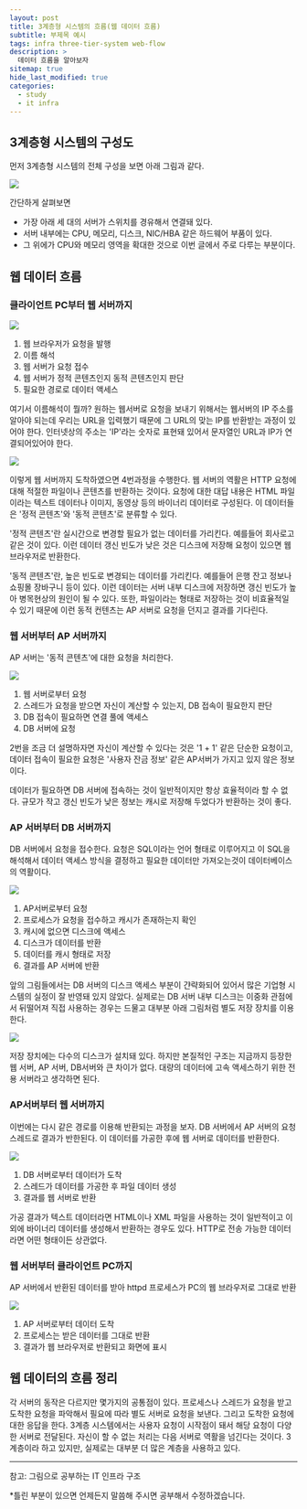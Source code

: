 ```yaml
---
layout: post
title: 3계층형 시스템의 흐름(웹 데이터 흐름)
subtitle: 부제목 예시
tags: infra three-tier-system web-flow
description: >
  데이터 흐름을 알아보자
sitemap: true
hide_last_modified: true
categories:
  - study
  - it infra
---
```


## 3계층형 시스템의 구성도
먼저 3계층형 시스템의 전체 구성을 보면 아래 그림과 같다.

![](/assets//img/blog/study/it-infra/tts_1.jpg)

간단하게 살펴보면
- 가장 아래 세 대의 서버가 스위치를 경유해서 연결돼 있다.
- 서버 내부에는 CPU, 메모리, 디스크, NIC/HBA 같은 하드웨어 부품이 있다.
- 그 위에가 CPU와 메모리 영역을 확대한 것으로 이번 글에서 주로 다루는 부분이다.

## 웹 데이터 흐름

### 클라이언트 PC부터 웹 서버까지

![](/assets//img/blog/study/it-infra/tts_2.jpg)

1. 웹 브라우저가 요청을 발행
2. 이름 해석
3. 웹 서버가 요청 접수
4. 웹 서버가 정적 콘텐츠인지 동적 콘텐츠인지 판단
5. 필요한 경로로 데이터 액세스

여기서 이름해석이 뭘까? 원하는 웹서버로 요청을 보내기 위해서는 웹서버의 IP 주소를 알아야 되는데 우리는 URL을 입력했기 때문에 그 URL의 맞는 IP를 반환받는 과정이 있어야 한다. 인터넷상의 주소는 'IP'라는 숫자로 표현돼 있어서 문자열인 URL과 IP가 연결되어있어야 한다.

![](/assets//img/blog/study/it-infra/tts_3.jpg)

이렇게 웹 서버까지 도착하였으면 4번과정을 수행한다. 웹 서버의 역활은 HTTP 요청에 대해 적절한 파일이나 콘텐츠를 반환하는 것이다. 요청에 대한 대답 내용은 HTML 파일이라는 텍스트 데이터나 이미지, 동영상 등의 바이너리 데이터로 구성된다. 이 데이터들은 '정적 콘텐츠'와 '동적 콘텐츠'로 분류할 수 있다.

'정적 콘텐츠'란 실시간으로 변경할 필요가 없는 데이터를 가리킨다. 예를들어 회사로고 같은 것이 있다. 이런 데이터 갱신 빈도가 낮은 것은 디스크에 저장해 요청이 있으면 웹 브라우저로 반환한다.

'동적 콘텐츠'란, 높은 빈도로 변경되는 데이터를 가리킨다. 예를들어 은행 잔고 정보나 쇼핑몰 장바구니 등이 있다. 이런 데이터는 서버 내부 디스크에 저장하면 갱신 빈도가 높아 병목현상의 원인이 될 수 있다. 또한, 파일이라는 형태로 저장하는 것이 비효율적일 수 있기 때문에 이런 동적 컨텐츠는 AP 서버로 요청을 던지고 결과를 기다린다.

### 웹 서버부터 AP 서버까지

AP 서버는 '동적 콘텐츠'에 대한 요청을 처리한다.

![](/assets//img/blog/study/it-infra/tts_4.jpg)

1. 웹 서버로부터 요청
2. 스레드가 요청을 받으면 자신이 계산할 수 있는지, DB 접속이 필요한지 판단
3. DB 접속이 필요하면 연결 풀에 액세스
4. DB 서버에 요청

2번을 조금 더 설명하자면 자신이 계산할 수 있다는 것은 '1 + 1' 같은 단순한 요청이고, 데이터 접속이 필요한 요청은 '사용자 잔금 정보' 같은 AP서버가 가지고 있지 않은 정보이다.

데이터가 필요하면 DB 서버에 접속하는 것이 일반적이지만 항상 효율적이라 할 수 없다. 규모가 작고 갱신 빈도가 낮은 정보는 캐시로 저장해 두었다가 반환하는 것이 좋다.

### AP 서버부터 DB 서버까지
DB 서버에서 요청을 접수한다. 요청은 SQL이라는 언어 형태로 이루어지고 이 SQL을 해석해서 데이터 액세스 방식을 결정하고 필요한 데이터만 가져오는것이 데이터베이스의 역활이다.

![](/assets//img/blog/study/it-infra/tts_5.jpg)

1. AP서버로부터 요청
2. 프로세스가 요청을 접수하고 캐시가 존재하는지 확인
3. 캐시에 없으면 디스크에 액세스
4. 디스크가 데이터를 반환
5. 데이터를 캐시 형태로 저장
6. 결과를 AP 서버에 반환

앞의 그림들에서는 DB 서버의 디스크 액세스 부분이 갼략화되어 있어서 많은 기업형 시스템의 실정이 잘 반영돼 있지 않았다. 실제로는 DB 서버 내부 디스크는 이중화 관점에서 뒤떨어져 직접 사용하는 경우는 드물고 대부분 아래 그림처럼 별도 저장 장치를 이용한다. 

![](/assets//img/blog/study/it-infra/tts_6.jpg)

저장 장치에는 다수의 디스크가 설치돼 있다. 하지만 본질적인 구조는 지금까지 등장한 웹 서버, AP 서버, DB서버와 큰 차이가 없다. 대량의 데이터에 고속 액세스하기 위한 전용 서버라고 생각하면 된다.

### AP서버부터 웹 서버까지
이번에는 다시 같은 경로를 이용해 반환되는 과정을 보자. DB 서버에서 AP 서버의 요청 스레드로 결과가 반한된다. 이 데이터를 가공한 후에 웹 서버로 데이터를 반환한다.

![](/assets//img/blog/study/it-infra/tts_7.jpg)

1. DB 서버로부터 데이터가 도착
2. 스레드가 데이터를 가공한 후 파일 데이터 생성
3. 결과를 웹 서버로 반환

가공 결과가 텍스트 데이터라면 HTML이나 XML 파일을 사용하는 것이 일반적이고 이외에 바이너리 데이터를 생성해서 반환하는 경우도 있다. HTTP로 전송 가능한 데이터라면 어떤 형태이든 상관없다.

### 웹 서버부터 클라이언트 PC까지
AP 서버에서 반환된 데이터를 받아 httpd 프로세스가 PC의 웹 브라우저로 그대로 반환

![](/assets//img/blog/study/it-infra/tts_8.jpg)

1. AP 서버로부터 데이터 도착
2. 프로세스는 받은 데이터를 그대로 반환
3. 결과가 웹 브라우저로 반환되고 화면에 표시


## 웹 데이터의 흐름 정리
각 서버의 동작은 다르지만 몇가지의 공통점이 있다. 프로세스나 스레드가 요청을 받고 도착한 요청을 파악해서 필요에 따라 별도 서버로 요청을 보낸다. 그리고 도착한 요청에 대한 응답을 한다. 3계층 시스템에서는 사용자 요청이 시작점이 돼서 해당 요청이 다양한 서버로 전달된다. 자신이 할 수 없는 처리는 다음 서버로 역활을 넘긴다는 것이다. 3계층이라 하고 있지만, 실제로는 대부분 더 많은 계층을 사용하고 있다.

---

참고: 그림으로 공부하는 IT 인프라 구조

*틀린 부분이 있으면 언제든지 말씀해 주시면 공부해서 수정하겠습니다.
